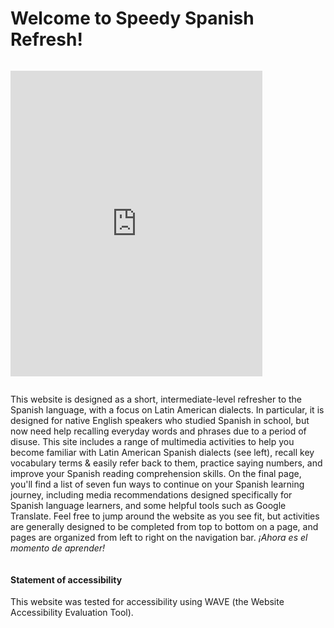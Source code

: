 <h1>Welcome to Speedy Spanish Refresh!</h1>
<div class="row">
  <div class="column">
    <p>
      <iframe src="https://h5p.org/h5p/embed/689462" width="403" height="489" frameborder="0" allowfullscreen="allowfullscreen"></iframe><script src="https://h5p.org/sites/all/modules/h5p/library/js/h5p-resizer.js" charset="UTF-8"></script>
</p>
  </div>
  <div class="column">
<p>This website is designed as a short, intermediate-level refresher to the Spanish language, with a focus on Latin American dialects. In particular, it is designed for native English speakers who studied Spanish in school, but now need help recalling everyday words and phrases due to a period of disuse. This site includes a range of multimedia activities to help you become familiar with Latin American Spanish dialects (see left), recall key vocabulary terms & easily refer back to them, practice saying numbers, and improve your Spanish reading comprehension skills. On the final page, you'll find a list of seven fun ways to continue on your Spanish learning journey, including media recommendations designed specifically for Spanish language learners, and some helpful tools such as Google Translate. Feel free to jump around the website as you see fit, but activities are generally designed to be completed from top to bottom on a page, and pages are organized from left to right on the navigation bar. <i>¡Ahora es el momento de aprender!</i></p>
  </div>
  </div>

<h4>Statement of accessibility</h4>
<p> 
This website was tested for accessibility using WAVE (the Website Accessibility Evaluation Tool).
<p>
